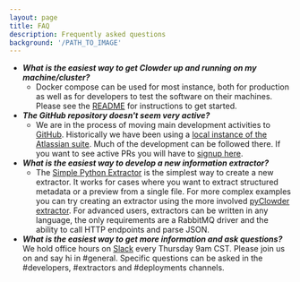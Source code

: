 ```yaml
---
layout: page
title: FAQ
description: Frequently asked questions
background: '/PATH_TO_IMAGE'
---
```



- ***What is the easiest way to get Clowder up and running on my machine/cluster?***
    + Docker compose can be used for most instance, both for production as well as for developers to test the software on their machines. Please see the [README](https://github.com/clowder-framework/clowder) for instructions to get started.
- ***The GitHub repository doesn't seem very active?***
    + We are in the process of moving main development activities to <a href="https://github.com/clowder-framework">GitHub</a>. Historically we have been using a <a href="https://opensource.ncsa.illinois.edu/bitbucket/projects/CATS">local instance of the Atlassian suite</a>. Much of the development can be followed there. If you want to see active PRs you will have to <a href="https://identity.ncsa.illinois.edu/login">signup here</a>.
- ***What is the easiest way to develop a new information extractor?***
    + The <a href="https://opensource.ncsa.illinois.edu/confluence/display/CATS/Writing+an+Extractor+Using+Simple+Extractor+Wrapper">Simple Python Extractor</a> is the simplest way to create a new extractor. It works for cases where you want to extract structured metadata or a preview from a single file. For more complex examples you can try creating an extractor using the more involved <a href="https://opensource.ncsa.illinois.edu/bitbucket/projects/CATS/repos/pyclowder/browse">pyClowder extractor</a>. For advanced users, extractors can be written in any language, the only requirements are a RabbitMQ driver and the ability to call HTTP endpoints and parse JSON.
- ***What is the easiest way to get more information and ask questions?*** 	We hold office hours on <a href="https://join.slack.com/t/clowder-software/shared_invite/enQtMzQzOTg0Nzk3OTUzLTYwZDlkZDI0NGI4YmI0ZjE5MTZiYmZhZTIyNWE1YzM0NWMwMzIxODNhZTA1Y2E3MTQzOTg1YThiNzkwOWQwYWE">Slack</a> every Thursday 9am CST. Please join us on  and say hi in #general. Specific questions can be asked in the #developers, #extractors and #deployments channels.
